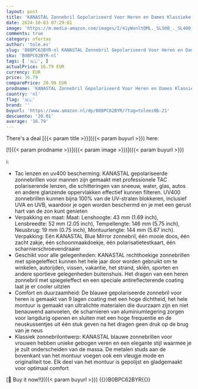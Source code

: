 ```yaml
---
layout: post
title: 'KANASTAL Zonnebril Gepolariseerd Voor Heren en Dames Klassieke Retro Mode Met UV400 Bescherming Auto Zonnebril Unisex blauwe'
date: 2024-10-03 07:29:01
image: 'https://m.media-amazon.com/images/I/41yWxnltOML._SL500_._SL400_.jpg'
comments: true
category: ofertas
author: 'tole.es'
slug: 'B0BPC62BYR-nl KANASTAL Zonnebril Gepolariseerd Voor Heren en Dames...'
sku: 'B0BPC62BYR-nl'
tags: [ '🇳🇱', ]
actualPrice: 16.79 EUR
currency: EUR
price: 16.79
comparePrice: 20.99 EUR
prodname: 'KANASTAL Zonnebril Gepolariseerd Voor Heren en Dames Klassieke Retro Mode Met UV400 Bescherming Auto Zonnebril Unisex blauwe'
country: 'nl'
flag: '🇳🇱'
brand: ''
buyurl: 'https://www.amazon.nl/dp/B0BPC62BYR/?tag=tolees0b-21'
descuento: '20.01'
average: '16.79'
---
```


There's a deal [{{< param title >}}]({{< param buyurl >}})  here:

[![{{< param prodname >}}]({{< param image >}})]({{< param buyurl >}})

ℹ️:

- Tac lenzen en uv400 bescherming: KANASTAL gepolariseerde zonnebrillen voor mannen zijn gemaakt met professionele TAC polariserende lenzen, die schitteringen van sneeuw, water, glas, autos en andere glanzende oppervlakken effectief kunnen filteren. UV400 zonnebrillen kunnen bijna 100% van de UV-stralen blokkeren, inclusief UVA en UVB, waardoor je ogen worden beschermd en je met een gerust hart van de zon kunt genieten
- Verpakking en maat: Maat: Lenshoogte: 43 mm (1.69 inch), Lensbreedte: 52 mm (2.05 inch), Tempellengte: 146 mm (5.75 inch), Neusbrug: 19 mm (0.75 inch), Montuurlengte: 144 mm (5.67 inch). Verpakking: Eén KANASTAL Blue Mirror zonnebril, één mooie doos, één zacht zakje, één schoonmaakdoekje, één polarisatietestkaart, één scharnierschroevendraaier
- Geschikt voor alle gelegenheden: KANASTAL rechthoekige zonnebrillen met spiegeleffect kunnen het hele jaar door worden gebruikt om te winkelen, autorijden, vissen, vakantie, het strand, skiën, sporten en andere sportieve gelegenheden buitenshuis. Het dragen van een heren zonnebril met spiegeleffect en een speciale antireflecterende coating laat je er cooler uitzien
- Comfort en duurzaamheid: De blauwe gepolariseerde zonnebril voor heren is gemaakt van 9 lagen coating met een hoge dichtheid, het hele montuur is gemaakt van ultralichte materialen die duurzaam zijn en niet benauwend aanvoelen, de scharnieren van aluminiumlegering zorgen voor langdurig openen en sluiten met een hoge frequentie en de neuskussentjes uit één stuk geven na het dragen geen druk op de brug van je neus
- Klassiek zonnebrilontwerp: KANASTAL blauwe zonnebrillen voor vrouwen hebben unieke gebogen veren en een elegante stijl waarmee je je zult onderscheiden van de massa. De metalen studs aan de bovenkant van het montuur voegen ook een vleugje mode en originaliteit toe. Elk deel van het montuur is gepolijst en gladgemaakt voor optimaal comfort

[🛒 Buy it now!!]({{< param buyurl >}})
{{<world>}}B0BPC62BYR{{</world>}}
